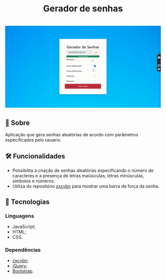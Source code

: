 <h1 align="center">Gerador de senhas</h1>
<h1 align="center">
    <img src="apresentacao.gif">
</h1>

## 🔖 Sobre
Aplicação que gera senhas aleatórias de acordo com parâmetros específicados pelo usuario. 
## 🛠 Funcionalidades
- Possibilita a criação de senhas aleatórias especificando o número de caracteres e a presença de letras maiúsculas, letras minúsculas, símbolos e números.
- Utiliza do repositório [zxcvbn](https://github.com/dropbox/zxcvbn) para mostrar uma barra de força da senha.
## 🚀 Tecnologias
### Linguagens
- JavaScript;
- HTML;
- CSS.
### Dependências
- [zxcvbn](https://github.com/dropbox/zxcvbn);
- [jQuery](https://jquery.com);
- [Bootstrap](https://getbootstrap.com).
